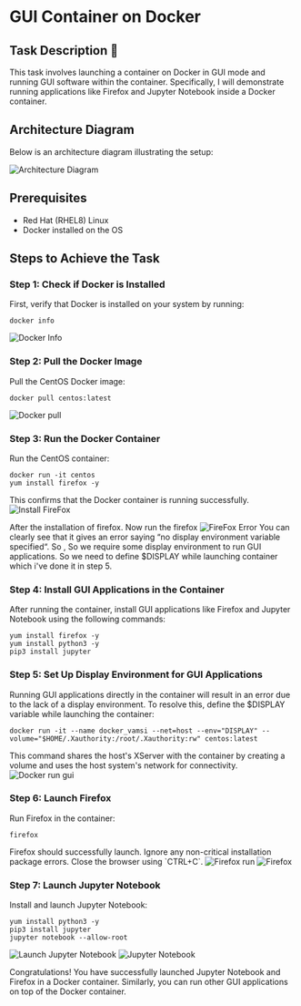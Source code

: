 
# GUI Container on Docker

## Task Description 📄
This task involves launching a container on Docker in GUI mode and running GUI software within the container. Specifically, I will demonstrate running applications like Firefox and Jupyter Notebook inside a Docker container.

## Architecture Diagram

Below is an architecture diagram illustrating the setup:

![Architecture Diagram](GUI_Docker_archecture.png)

## Prerequisites
- Red Hat (RHEL8) Linux
- Docker installed on the OS

## Steps to Achieve the Task

### Step 1: Check if Docker is Installed
First, verify that Docker is installed on your system by running:
```
docker info
```
![Docker Info](docker-info-1.png)

### Step 2: Pull the Docker Image
Pull the CentOS Docker image:
```
docker pull centos:latest
```

![Docker pull](docker-pull.png)

### Step 3: Run the Docker Container
Run the CentOS container:

```
docker run -it centos
yum install firefox -y
```
This confirms that the Docker container is running successfully.
![Install FireFox](install-firefox.png)

After the installation of firefox. Now run the firefox
![FireFox Error](error.png)
You can clearly see that it gives an error saying “no display environment variable specified“. So , So we require some display environment to run GUI applications. So we need to define $DISPLAY while launching container which i've done it in step 5.
### Step 4: Install GUI Applications in the Container
After running the container, install GUI applications like Firefox and Jupyter Notebook using the following commands:
```
yum install firefox -y
yum install python3 -y
pip3 install jupyter
```

### Step 5: Set Up Display Environment for GUI Applications
Running GUI applications directly in the container will result in an error due to the lack of a display environment. To resolve this, define the \$DISPLAY variable while launching the container:
```
docker run -it --name docker_vamsi --net=host --env="DISPLAY" --volume="$HOME/.Xauthority:/root/.Xauthority:rw" centos:latest
```
This command shares the host's XServer with the container by creating a volume and uses the host system's network for connectivity.
![Docker run gui](gui.png)
### Step 6: Launch Firefox
Run Firefox in the container:
```
firefox
```
Firefox should successfully launch. Ignore any non-critical installation package errors. Close the browser using \`CTRL+C\`.
![Firefox run](firefox-run.png)
![Firefox](firefox.png)
### Step 7: Launch Jupyter Notebook
Install and launch Jupyter Notebook:
```
yum install python3 -y
pip3 install jupyter
jupyter notebook --allow-root
```
![Launch Jupyter Notebook](jupyter-run.png)
![Jupyter Notebook](jupyter-browser.png)

Congratulations! You have successfully launched Jupyter Notebook and Firefox in a Docker container. Similarly, you can run other GUI applications on top of the Docker container.
